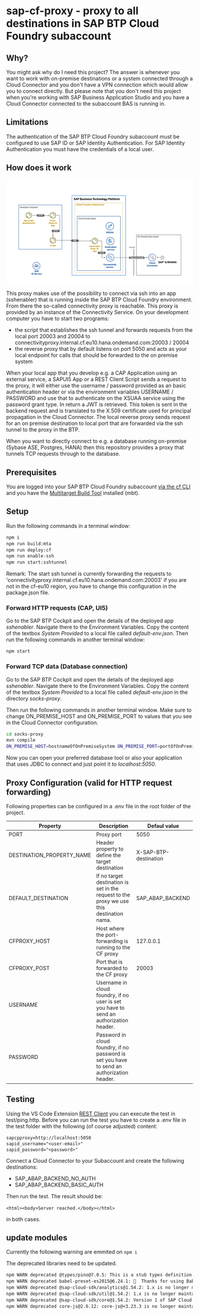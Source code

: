 # sap-cf-proxy - proxy to all destinations in SAP BTP Cloud Foundry subaccount

## Why?

You might ask why do I need this project? The answer is whenever you want to work with on-premise destinations or a system connected through a Cloud Connector and you don't have a VPN connection which would allow you to connect directly. But please note that you don't need this project when you're working with SAP Business Application Studio and you have a Cloud Connector connected to the subaccount BAS is running in.

## Limitations

The authentication of the SAP BTP Cloud Foundry subaccount must be configured to use SAP ID or SAP Identity Authentication. For SAP Identity Authentication you must have the credentials of a local user.

## How does it work

![sap-cf-proxy Architecture](documentation/sap-cf-proxy.png)

This proxy makes use of the possibility to connect via ssh into an app (sshenabler) that is running inside the SAP BTP Cloud Foundry environment. From there the so-called connectivity proxy is reachable. This proxy is provided by an instance of the Connectivity Service. On your development computer you have to start two programs:

- the script that establishes the ssh tunnel and forwards requests from the local port 20003 and 20004 to connectivityproxy.internal.cf.eu10.hana.ondemand.com:20003 / 20004
- the reverse proxy that by default listens on port 5050 and acts as your local endpoint for calls that should be forwarded to the on premise system

When your local app that you develop e.g. a CAP Application using an external service, a SAPUI5 App or a REST Client Script sends a request to the proxy, it will either use the username / password provided as an basic authentication header or via the environment variables USERNAME / PASSWORD and use that to authenticate on the XSUAA service using the password grant type. In return a JWT is retrieved. This token is sent in the backend request and is translated to the X.509 certificate used for principal propagation in the Cloud Connector. The local reverse proxy sends request for an on premise destination to local port that are forwarded via the ssh tunnel to the proxy in the BTP.

When you want to directly connect to e.g. a database running on-premise (Sybase ASE, Postgres, HANA) then this repository provides a proxy that tunnels TCP requests through to the database.

## Prerequisites

You are logged into your SAP BTP Cloud Foundry subaccount [via the cf CLI](https://blogs.sap.com/2021/04/21/connecting-from-sap-business-application-studio-to-sap-btp-cloud-foundry-environment/) and you have the [Multitarget Build Tool](https://sap.github.io/cloud-mta-build-tool/download/) installed (mbt).

## Setup

Run the following commands in a terminal window:

```bash
npm i
npm run build:mta
npm run deploy:cf
npm run enable-ssh
npm run start:sshtunnel
```

Remark: The start ssh tunnel is currently forwarding the requests to 'connectivityproxy.internal.cf.eu10.hana.ondemand.com:20003' if you are not in the cf-eu10 region, you have to change this configuration in the package.json file.

### Forward HTTP requests (CAP, UI5)

Go to the SAP BTP Cockpit and open the details of the deployed app _sshenabler_. Navigate there to the Environment Variables. Copy the content of the textbox _System Provided_ to a local file called _default-env.json_. Then run the following commands in another terminal window:

```bash
npm start
```

### Forward TCP data (Database connection)

Go to the SAP BTP Cockpit and open the details of the deployed app _sshenabler_. Navigate there to the Environment Variables. Copy the content of the textbox _System Provided_ to a local file called _default-env.json_ in the directory _socks-proxy_.

Then run the following commands in another terminal window. Make sure to change ON_PREMISE_HOST and ON_PREMISE_PORT to values that you see in the Cloud Connector configuration.

```bash
cd socks-proxy
mvn compile
ON_PREMISE_HOST=hostnameOfOnPremiseSystem ON_PREMISE_PORT=portOfOnPremiseSystem VCAP_SERVICES=$(jq '.VCAP_SERVICES' default-env.json|jq -c .) mvn compile exec:java -Dexec.mainClass="StartSocksProxy"
```

Now you can open your preferred database tool or also your application that uses JDBC to connect and just point it to _localhost:5050_.

## Proxy Configuration (valid for HTTP request forwarding)

Following properties can be configured in a .env file in the root folder of the project.

| Property                  | Description                                                                                | Defaul value          |
| ------------------------- | ------------------------------------------------------------------------------------------ | --------------------- |
| PORT                      | Proxy port                                                                                 | 5050                  |
| DESTINATION_PROPERTY_NAME | Header property to define the target destination                                           | X-SAP-BTP-destination |
| DEFAULT_DESTINATION       | If no target destination is set in the request to the proxy we use this destination nama.  | SAP_ABAP_BACKEND      |
| CFPROXY_HOST              | Host where the port-forwarding is running to the CF proxy                                  | 127.0.0.1             |
| CFPROXY_POST              | Port that is forwarded to the CF proxy                                                     | 20003                 |
| USERNAME                  | Username in cloud foundry, if no user is set you have to send an authorization header.     |
| PASSWORD                  | Password in cloud foundry, if no password is set you have to send an authorization header. |

## Testing

Using the VS Code Extension [REST Client](https://marketplace.visualstudio.com/items?itemName=humao.rest-client) you can execute the test in test/ping.http. Before you can run the test you have to create a .env file in the test folder with the following (of course adjusted) content:

```env
sapcpproxy=http://localhost:5050
sapid_username="<user-email>"
sapid_password="<password>"
```

Connect a Cloud Connector to your Subaccount and create the following destinations:

- SAP_ABAP_BACKEND_NO_AUTH
- SAP_ABAP_BACKEND_BASIC_AUTH

Then run the test. The result should be:

`<html><body>Server reached.</body></html>`

in both cases.

## update modules

Currently the following warning are emmited on `npm i`

The deprecated libraries need to be updated.

```txt
npm WARN deprecated @types/pino@7.0.5: This is a stub types definition. pino provides its own type definitions, so you do not need this installed.
npm WARN deprecated babel-preset-es2015@6.24.1: 🙌  Thanks for using Babel: we recommend using babel-preset-env now: please read https://babeljs.io/env to update!
npm WARN deprecated @sap-cloud-sdk/analytics@1.54.2: 1.x is no longer maintained.
npm WARN deprecated @sap-cloud-sdk/util@1.54.2: 1.x is no longer maintained.
npm WARN deprecated @sap-cloud-sdk/core@1.54.2: Version 1 of SAP Cloud SDK is no longer maintained. Check the upgrade guide for switching to version 2: https://sap.github.io/cloud-sdk/docs/js/guides/upgrade-to-version-2.
npm WARN deprecated core-js@2.6.12: core-js@<3.23.3 is no longer maintained and not recommended for usage due to the number of issues. Because of the V8 engine whims, feature detection in old core-js versions could cause a slowdown up to 100x even if nothing is polyfilled. Some versions have web compatibility issues. Please, upgrade your dependencies to the actual version of core-js.



```
